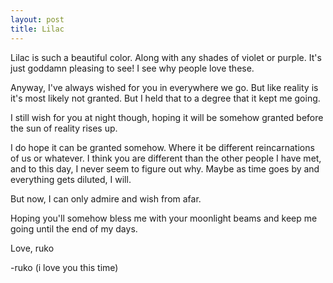 ```yaml
---
layout: post
title: Lilac
---
```


Lilac is such a beautiful color. Along with any shades of violet or purple. It's just goddamn pleasing to see! I see why people love these. 


Anyway, I've always wished for you in everywhere we go. But like reality is it's most likely not granted. But I held that to a degree that it kept me going. 

I still wish for you at night though, hoping it will be somehow granted before the sun of reality rises up. 

I do hope it can be granted somehow. Where it be different reincarnations of us or whatever. 
I think you are different than the other people I have met, and to this day, I never seem to figure out why. 
Maybe as time goes by and everything gets diluted, I will. 

But now, I can only admire and wish from afar.

Hoping you'll somehow bless me with your moonlight beams and keep me going until the end of my days. 

Love, 
ruko

-ruko (i love you this time)
